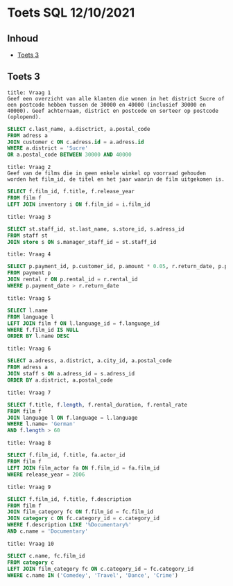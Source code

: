 # Toets SQL 12/10/2021

## Inhoud

- [Toets 3](#Toets%203)

## Toets 3

```ad-quote
title: Vraag 1
Geef een overzicht van alle klanten die wonen in het district Sucre of een postcode hebben tussen de 30000 en 40000 (inclusief 30000 en 40000). Geef achternaam, district en postcode en sorteer op postcode (oplopend).
```

```sql
SELECT c.last_name, a.disctrict, a.postal_code
FROM adress a
JOIN customer c ON c.adress.id = a.adress.id
WHERE a.district = 'Sucre'
OR a.postal_code BETWEEN 30000 AND 40000
```

```ad-quote
title: Vraag 2
Geef van de films die in geen enkele winkel op voorraad gehouden worden het film_id, de titel en het jaar waarin de film uitgekomen is.
```

```sql
SELECT f.film_id, f.title, f.release_year
FROM film f 
LEFT JOIN inventory i ON f.film_id = i.film_id
```

```ad-quote
title: Vraag 3

```

```sql
SELECT st.staff_id, st.last_name, s.store_id, s.adress_id
FROM staff st
JOIN store s ON s.manager_staff_id = st.staff_id
```

```ad-quote
title: Vraag 4

```

```sql
SELECT p.payment_id, p.customer_id, p.amount * 0.05, r.return_date, p.payment_date
FROM payment p
JOIN rental r ON p.rental_id = r.rental_id
WHERE p.payment_date > r.return_date
```

```ad-quote
title: Vraag 5

```

```sql
SELECT l.name
FROM language l
LEFT JOIN film f ON l.language_id = f.language_id
WHERE f.film_id IS NULL
ORDER BY l.name DESC
```

```ad-quote
title: Vraag 6

```

```sql
SELECT a.adress, a.district, a.city_id, a.postal_code
FROM adress a
JOIN staff s ON a.adress_id = s.adress_id
ORDER BY a.district, a.postal_code
```

```ad-quote
title: Vraag 7

```

```sql
SELECT f.title, f.length, f.rental_duration, f.rental_rate
FROM film f
JOIN language l ON f.language = l.language
WHERE l.name= 'German'
AND f.length > 60
```

```ad-quote
title: Vraag 8

```

```sql
SELECT f.film_id, f.title, fa.actor_id
FROM film f
LEFT JOIN film_actor fa ON f.film_id = fa.film_id
WHERE release_year = 2006
```

```ad-quote
title: Vraag 9
```

```sql
SELECT f.film_id, f.title, f.description
FROM film f
JOIN film_category fc ON f.film_id = fc.film_id
JOIN category c ON fc.category_id = c.category_id
WHERE f.description LIKE '%Documentary%'
AND c.name = 'Documentary'
```

```ad-quote
title: Vraag 10

```

```sql
SELECT c.name, fc.film_id
FROM category c
LEFT JOIN film_category fc ON c.category_id = fc.category_id
WHERE c.name IN ('Comedey', 'Travel', 'Dance', 'Crime')
```